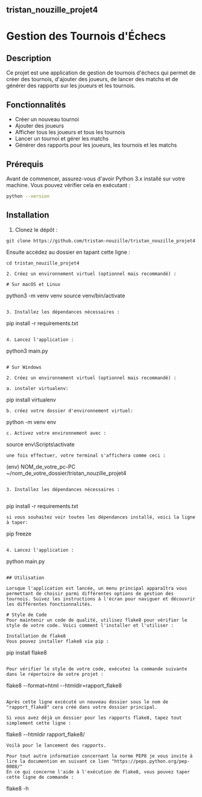 ## tristan_nouzille_projet4

# Gestion des Tournois d'Échecs

## Description
Ce projet est une application de gestion de tournois d'échecs qui permet de créer des tournois, d'ajouter des joueurs, de lancer des matchs et de générer des rapports sur les joueurs et les tournois.

## Fonctionnalités
- Créer un nouveau tournoi
- Ajouter des joueurs
- Afficher tous les joueurs et tous les tournois
- Lancer un tournoi et gérer les matchs
- Générer des rapports pour les joueurs, les tournois et les matchs

## Prérequis
Avant de commencer, assurez-vous d'avoir Python 3.x installé sur votre machine. Vous pouvez vérifier cela en exécutant :

```bash
python --version

```
## Installation

1. Clonez le dépôt :

  ```
  git clone https://github.com/tristan-nouzille/tristan_nouzille_projet4
  ```

  Ensuite accédez au dossier en tapant cette ligne :
  ```
  cd tristan_nouzille_projet4

2. Créez un environnement virtuel (optionnel mais recommandé) :

# Sur macOS et Linux
   ```
  python3 -m venv venv
  source venv/bin/activate
   ```

  3. Installez les dépendances nécessaires :

   ```
   pip install -r requirements.txt
   ```

  4. Lancez l'application :

  ```
  python3 main.py
  ```

# Sur Windows

2. Créez un environnement virtuel (optionnel mais recommandé) :
  
 a. instaler virtualenv:
 ```
 pip install virtualenv
 ```
 b. créez votre dossier d'environnement virtuel:
 ```
 python -m venv env
 ```
 c. Activez votre environnement avec :

  ```
  source env\Scripts\activate  
  ```
  une fois effectuer, votre terminal s'affichera comme ceci :
  ```
  (env)
  NOM_de_votre_pc-PC ~/nom_de_votre_dossier/tristan_nouzille_projet4
  ```

 3. Installez les dépendances nécessaires :
   
   ```
   pip install -r requirements.txt
   ```
  si vous souhaitez voir toutes les dépendances installé, voici la ligne à taper:

  ```
  pip freeze
  ```
  
 4. Lancez l'application :

```
python main.py
```

## Utilisation

Lorsque l'application est lancée, un menu principal apparaîtra vous permettant de choisir parmi différentes options de gestion des tournois. Suivez les instructions à l'écran pour naviguer et découvrir les différentes fonctionnalités.

# Style de Code
Pour maintenir un code de qualité, utilisez flake8 pour vérifier le style de votre code. Voici comment l'installer et l'utiliser :

Installation de flake8
Vous pouvez installer flake8 via pip :

```
pip install flake8
```

Pour vérifier le style de votre code, exécutez la commande suivante dans le répertoire de votre projet :

```
flake8 --format=html --htmldir=rapport_flake8
```

Après cette ligne excécuté un nouveau dossier sous le nom de "rapport_flake8" cera créé dans votre dossier principal.

Si vous avez déjà un dossier pour les rapports flake8, tapez tout simplement cette ligne :

```
flake8 --htmldir rapport_flake8/
```
Voilà pour le lancement des rapports.

Pour tout autre information concernant la norme PEP8 je vous invite à lire la documention en suivant ce lien "https://peps.python.org/pep-0008/"
En ce qui concerne l'aide à l'exécution de flake8, vous pouvez taper cette ligne de commande :

```
flake8 -h
```
